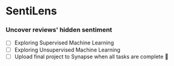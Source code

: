 # SentiLens

### Uncover reviews' hidden sentiment

  - [ ] Exploring Supervised Machine Learning 
  - [ ] Exploring Unsupervised Machine Learning
  - [ ] Upload final project to Synapse when all tasks are complete :tada: